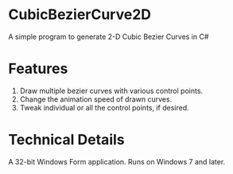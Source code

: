 # CubicBezierCurve2D
A simple program to generate 2-D Cubic Bezier Curves in C#

# Features
1. Draw multiple bezier curves with various control points.
2. Change the animation speed of drawn curves.
3. Tweak individual or all the control points, if desired.

# Technical Details
A 32-bit Windows Form application. Runs on Windows 7 and later.

